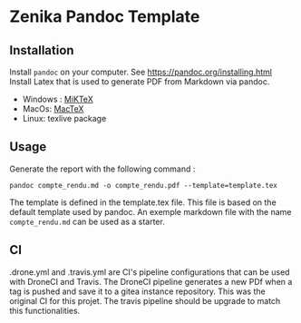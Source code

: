 # Zenika Pandoc Template

## Installation

Install `pandoc` on your computer. See https://pandoc.org/installing.html
Install Latex that is used to generate PDF from Markdown via pandoc.

* Windows : [MiKTeX](https://miktex.org/)
* MacOs: [MacTeX](https://tug.org/mactex/)
* Linux: texlive package 

## Usage

Generate the report with the following command :

```shell
pandoc compte_rendu.md -o compte_rendu.pdf --template=template.tex
```

The template is defined in the template.tex file. This file is based on the default template used
by pandoc. An exemple markdown file with the name `compte_rendu.md` can be used as a starter.

## CI

.drone.yml and .travis.yml are CI's pipeline configurations that can be used with DroneCI and Travis.
The DroneCI pipeline generates a new PDf when a tag is pushed and save it to a gitea instance repository.
This was the original CI for this projet. The travis pipeline should be upgrade to match this functionalities.